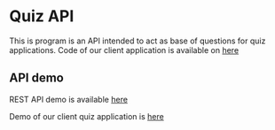 # Quiz API

This is program is an API intended to act as base of questions for quiz applications.
Code of our client application is available on [here](https://github.com/fix-it-later/quiz-client)

## API demo

REST API demo is available [here](http://fix-it-later-quiz-api.herokuapp.com/)

Demo of our client quiz application is [here](http://fix-it-later-quiz-app.herokuapp.com/)
